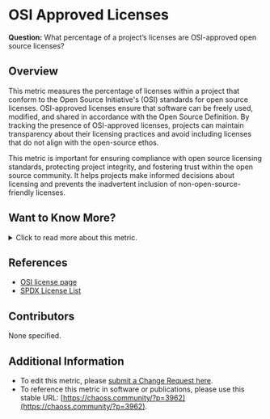 # OSI Approved Licenses

**Question:** What percentage of a project’s licenses are OSI-approved open source licenses?

## Overview
This metric measures the percentage of licenses within a project that conform to the Open Source Initiative's (OSI) standards for open source licenses. OSI-approved licenses ensure that software can be freely used, modified, and shared in accordance with the Open Source Definition. By tracking the presence of OSI-approved licenses, projects can maintain transparency about their licensing practices and avoid including licenses that do not align with the open-source ethos.

This metric is important for ensuring compliance with open source licensing standards, protecting project integrity, and fostering trust within the open source community. It helps projects make informed decisions about licensing and prevents the inadvertent inclusion of non-open-source-friendly licenses.

## Want to Know More?

<details>
<summary>Click to read more about this metric.</summary>

### Data Collection Strategies
- Extract the list of licenses from a codebase using a method similar to the one used in the License Coverage metric.
- Compare the extracted licenses to the OSI-approved list found in the [Licenses.json](https://raw.githubusercontent.com/spdx/license-list-data/master/json/licenses.json) file provided by SPDX.
- Calculate the percentage of files within the project that use an OSI-approved license.

### Filters 
- None specified.

### Visualizations
![OSI](https://raw.githubusercontent.com/chaoss/wg-risk/main/focus-areas/licensing/images/osi-approved-licenses_visualization.png)

</details>

## References
- [OSI license page](https://opensource.org/licenses)  
- [SPDX License List](https://spdx.org/licenses/)  

## Contributors
None specified.

## Additional Information
- To edit this metric, please [submit a Change Request here](https://github.com/chaoss/wg-risk/blob/main/focus-areas/licensing/osi-approved-licenses.md).  
- To reference this metric in software or publications, please use this stable URL: [https://chaoss.community/?p=3962](https://chaoss.community/?p=3962).

<!-- # For groupings in the knowledge base
**Context tags:** open source compliance, project governance, licensing  
**Keyword tags:** OSI-approved licenses, license compliance, SPDX, open source licenses, license transparency, risk management  
-->
